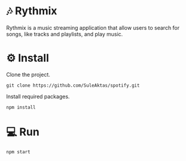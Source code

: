 # 🎶 Rythmix

Rythmix is a music streaming application that allow users to search for songs, like tracks and playlists, and
play music.

# ⚙️ Install

Clone the project.

```
git clone https://github.com/SuleAktas/spotify.git
```

Install required packages.

```
npm install
```

# 💻 Run

```
npm start
```
